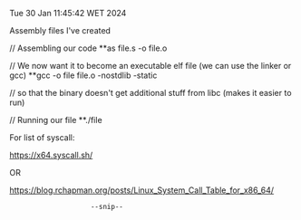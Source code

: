 Tue 30 Jan 11:45:42 WET 2024

Assembly files I've created

// Assembling our code
**as file.s -o file.o

// We now want it to become an executable elf file (we can use the linker or gcc)
**gcc -o file file.o -nostdlib -static     

// so that the binary doesn't get additional stuff from libc (makes it easier to run)

// Running our file
**./file

For list of syscall:

https://x64.syscall.sh/

OR

https://blog.rchapman.org/posts/Linux_System_Call_Table_for_x86_64/

                        --snip--



